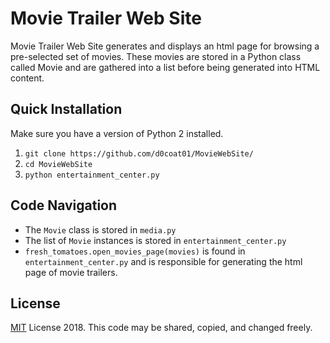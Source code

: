 # Movie Trailer Web Site
Movie Trailer Web Site generates and displays an html page for browsing a pre-selected set of movies. These movies are stored in a Python class called Movie and are gathered into a list before being generated into HTML content.

## Quick Installation
Make sure you have a version of Python 2 installed.

1. `git clone https://github.com/d0coat01/MovieWebSite/`
2. `cd MovieWebSite`
3. `python entertainment_center.py`

## Code Navigation

- The `Movie` class is stored in `media.py`
- The list of `Movie` instances is stored in `entertainment_center.py`
- `fresh_tomatoes.open_movies_page(movies)` is found in `entertainment_center.py` and is responsible for generating the html page of movie trailers. 

## License
[MIT](https://choosealicense.com/licenses/mit/) License 2018. This code may be shared, copied, and changed freely.
